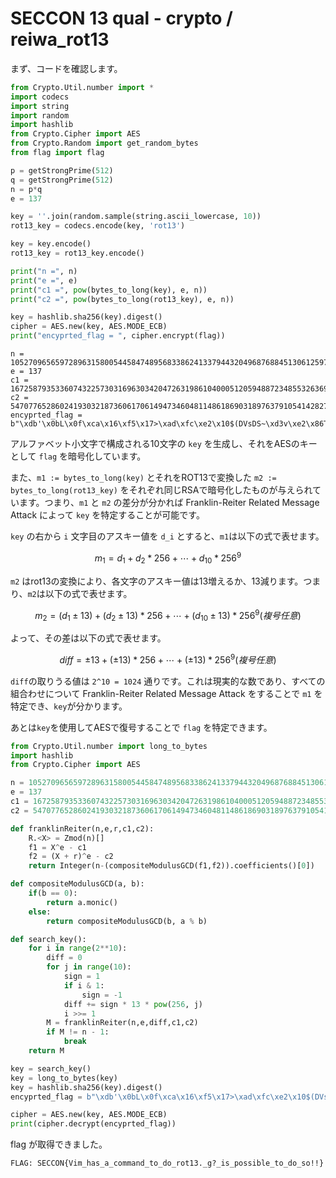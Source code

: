 # SECCON 13 qual - crypto / reiwa_rot13

まず、コードを確認します。

```python
from Crypto.Util.number import *
import codecs
import string
import random
import hashlib
from Crypto.Cipher import AES
from Crypto.Random import get_random_bytes
from flag import flag

p = getStrongPrime(512)
q = getStrongPrime(512)
n = p*q
e = 137

key = ''.join(random.sample(string.ascii_lowercase, 10))
rot13_key = codecs.encode(key, 'rot13')

key = key.encode()
rot13_key = rot13_key.encode()

print("n =", n)
print("e =", e)
print("c1 =", pow(bytes_to_long(key), e, n))
print("c2 =", pow(bytes_to_long(rot13_key), e, n))

key = hashlib.sha256(key).digest()
cipher = AES.new(key, AES.MODE_ECB)
print("encyprted_flag = ", cipher.encrypt(flag))
```

```
n = 105270965659728963158005445847489568338624133794432049687688451306125971661031124713900002127418051522303660944175125387034394970179832138699578691141567745433869339567075081508781037210053642143165403433797282755555668756795483577896703080883972479419729546081868838801222887486792028810888791562604036658927
e = 137
c1 = 16725879353360743225730316963034204726319861040005120594887234855326369831320755783193769090051590949825166249781272646922803585636193915974651774390260491016720214140633640783231543045598365485211028668510203305809438787364463227009966174262553328694926283315238194084123468757122106412580182773221207234679
c2 = 54707765286024193032187360617061494734604811486186903189763791054142827180860557148652470696909890077875431762633703093692649645204708548602818564932535214931099060428833400560189627416590019522535730804324469881327808667775412214400027813470331712844449900828912439270590227229668374597433444897899112329233
encyprted_flag =  b"\xdb'\x0bL\x0f\xca\x16\xf5\x17>\xad\xfc\xe2\x10$(DVsDS~\xd3v\xe2\x86T\xb1{xL\xe53s\x90\x14\xfd\xe7\xdb\xddf\x1fx\xa3\xfc3\xcb\xb5~\x01\x9c\x91w\xa6\x03\x80&\xdb\x19xu\xedh\xe4"
```

アルファベット小文字で構成される10文字の `key` を生成し、それをAESのキーとして `flag` を暗号化しています。

また、`m1 := bytes_to_long(key)` とそれをROT13で変換した `m2 := bytes_to_long(rot13_key)` をそれぞれ同じRSAで暗号化したものが与えられています。つまり、`m1` と `m2` の差分が分かれば Franklin-Reiter Related Message Attack によって `key` を特定することが可能です。

`key` の右から `i` 文字目のアスキー値を `d_i` とすると、`m1`は以下の式で表せます。

$$ m_1 = d_1 + d_2 * 256 + \cdots + d_{10} * 256^9 $$

`m2` はrot13の変換により、各文字のアスキー値は13増えるか、13減ります。つまり、`m2`は以下の式で表せます。

$$ m_2 = (d_1 \pm 13) + (d_2 \pm 13) * 256 + \cdots + (d_{10} \pm 13) * 256^9 (複号任意) $$

よって、その差は以下の式で表せます。

$$ diff = \pm 13 + (\pm 13) * 256 + \cdots + (\pm 13) * 256^9 (複号任意) $$

`diff`の取りうる値は `2^10 = 1024` 通りです。これは現実的な数であり、すべての組合わせについて Franklin-Reiter Related Message Attack をすることで `m1` を特定でき、`key`が分かります。

あとは`key`を使用してAESで復号することで `flag` を特定できます。


```python
from Crypto.Util.number import long_to_bytes
import hashlib
from Crypto.Cipher import AES

n = 105270965659728963158005445847489568338624133794432049687688451306125971661031124713900002127418051522303660944175125387034394970179832138699578691141567745433869339567075081508781037210053642143165403433797282755555668756795483577896703080883972479419729546081868838801222887486792028810888791562604036658927
e = 137
c1 = 16725879353360743225730316963034204726319861040005120594887234855326369831320755783193769090051590949825166249781272646922803585636193915974651774390260491016720214140633640783231543045598365485211028668510203305809438787364463227009966174262553328694926283315238194084123468757122106412580182773221207234679
c2 = 54707765286024193032187360617061494734604811486186903189763791054142827180860557148652470696909890077875431762633703093692649645204708548602818564932535214931099060428833400560189627416590019522535730804324469881327808667775412214400027813470331712844449900828912439270590227229668374597433444897899112329233

def franklinReiter(n,e,r,c1,c2):
    R.<X> = Zmod(n)[]
    f1 = X^e - c1
    f2 = (X + r)^e - c2
    return Integer(n-(compositeModulusGCD(f1,f2)).coefficients()[0])

def compositeModulusGCD(a, b):
    if(b == 0):
        return a.monic()
    else:
        return compositeModulusGCD(b, a % b)

def search_key():
    for i in range(2**10):
        diff = 0
        for j in range(10):
            sign = 1
            if i & 1:
                sign = -1
            diff += sign * 13 * pow(256, j)
            i >>= 1
        M = franklinReiter(n,e,diff,c1,c2)
        if M != n - 1:
            break
    return M

key = search_key()
key = long_to_bytes(key)
key = hashlib.sha256(key).digest()
encyprted_flag = b"\xdb'\x0bL\x0f\xca\x16\xf5\x17>\xad\xfc\xe2\x10$(DVsDS~\xd3v\xe2\x86T\xb1{xL\xe53s\x90\x14\xfd\xe7\xdb\xddf\x1fx\xa3\xfc3\xcb\xb5~\x01\x9c\x91w\xa6\x03\x80&\xdb\x19xu\xedh\xe4"

cipher = AES.new(key, AES.MODE_ECB)
print(cipher.decrypt(encyprted_flag))
```

flag が取得できました。
```
FLAG: SECCON{Vim_has_a_command_to_do_rot13._g?_is_possible_to_do_so!!}
```
